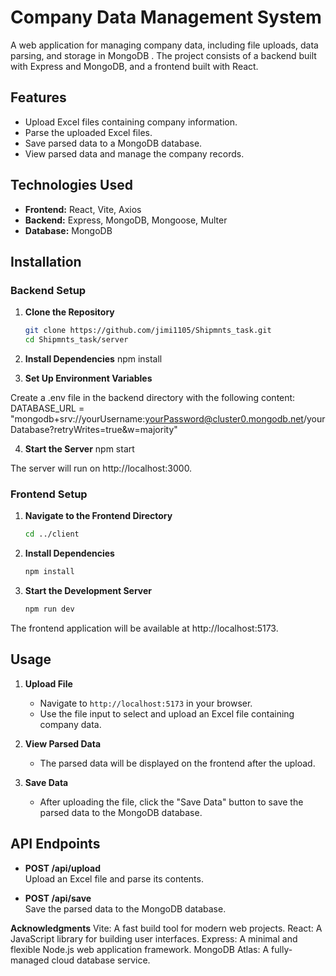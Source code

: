 # Company Data Management System

A web application for managing company data, including file uploads, data parsing, and storage in MongoDB . The project consists of a backend built with Express and MongoDB, and a frontend built with React.

## Features

- Upload Excel files containing company information.
- Parse the uploaded Excel files.
- Save parsed data to a MongoDB database.
- View parsed data and manage the company records.

## Technologies Used

- **Frontend:** React, Vite, Axios
- **Backend:** Express, MongoDB, Mongoose, Multer
- **Database:** MongoDB 

## Installation

### Backend Setup

1. **Clone the Repository**

   ```bash
   git clone https://github.com/jimi1105/Shipmnts_task.git
   cd Shipmnts_task/server

2. **Install Dependencies**
   npm install

3. **Set Up Environment Variables**

  Create a .env file in the backend directory with the following content:
   DATABASE_URL = "mongodb+srv://yourUsername:yourPassword@cluster0.mongodb.net/yourDatabase?retryWrites=true&w=majority"

4. **Start the Server**
   npm start

The server will run on http://localhost:3000.

### Frontend Setup

1. **Navigate to the Frontend Directory**

   ```bash
   cd ../client

 2. **Install Dependencies**
    
    ```bash
    npm install
    
3. **Start the Development Server**
    
    ```bash
   npm run dev
    
  The frontend application will be available at http://localhost:5173.

## Usage

1. **Upload File**

   - Navigate to `http://localhost:5173` in your browser.
   - Use the file input to select and upload an Excel file containing company data.

2. **View Parsed Data**

   - The parsed data will be displayed on the frontend after the upload.

3. **Save Data**

   - After uploading the file, click the "Save Data" button to save the parsed data to the MongoDB database.


## API Endpoints

- **POST /api/upload**  
  Upload an Excel file and parse its contents.

- **POST /api/save**  
  Save the parsed data to the MongoDB database.


**Acknowledgments**
Vite: A fast build tool for modern web projects.
React: A JavaScript library for building user interfaces.
Express: A minimal and flexible Node.js web application framework.
MongoDB Atlas: A fully-managed cloud database service.


